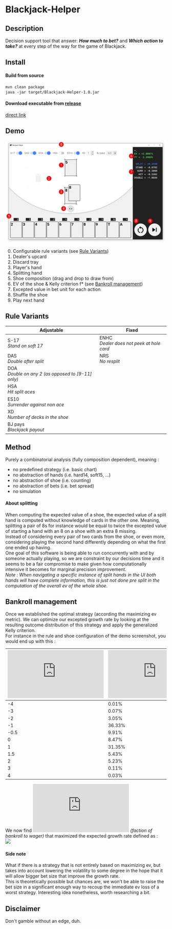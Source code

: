 # Blackjack-Helper

## Description

Decision support tool that answer: ***How much to bet?*** and ***Which action to take?*** at every step of the way for the game of Blackjack.  

## Install

#### Build from source

```shell
mvn clean package
java -jar target/Blackjack-Helper-1.0.jar
```

#### Download executable from [release](https://github.com/VincentPinet/Blackjack-Helper/releases)

[direct link](https://github.com/VincentPinet/Blackjack-Helper/releases/download/v1.0/Blackjack-Helper-1.0.jar)

## Demo

![](/assets/demo.png)

0. Configurable rule variants (see [Rule Variants](#rule-variants))
1. Dealer's upcard
2. Discard tray
3. Player's hand
4. Splitting hand
5. Shoe composition (drag and drop to draw from)
6. EV of the shoe & Kelly criterion f* (see [Bankroll management](#bankroll-management))
7. Excepted value in bet unit for each action
8. Shuffle the shoe
9. Play next hand

## Rule Variants

|  Adjustable                           | Fixed                                         |
| ------------------------------------- | ----------------------------------------------|
| S-17<br/> *Stand on soft 17*          | ENHC <br/>*Dealer does not peek at hole card* |
| DAS<br/> *Double after split*         | NRS <br/>*No resplit*                         |
| DOA<br/> *Double on any 2 (as opposed to [9-11] only)* |   |
| HSA<br/> *Hit split aces*             |  |
| ES10<br/> *Surrender against non ace* |  |
| XD<br/> *Number of decks in the shoe* |  |
| BJ pays<br/> *Blackjack payout*       |  |

## Method

Purely a combinatorial analysis (fully composition dependent), meaning :  
- no predefined strategy (i.e. basic chart)  
- no abstraction of hands (i.e. hard14, soft15, …)  
- no abstraction of shoe (i.e. counting)  
- no abstraction of bets (i.e. bet spread)  
- no simulation  

#### About splitting

When computing the expected value of a shoe, the expected value of a split hand is computed without knowledge of cards in the other one. Meaning, splitting a pair of 8s for instance would be equal to twice the excepted value of starting a hand with an 8 on a shoe with an extra 8 missing.  
Instead of considering every pair of two cards from the shoe, or even more, considering playing the second hand differently depending on what the first one ended up having.  
One goal of this software is being able to run concurrently with and by someone actually playing, so we are constraint by our decisions time and it seems to be a fair compromise to make given how computationally intensive it becomes for marginal precision improvement.  
*Note : When navigating a specific instance of split hands in the UI both hands will have complete information, this is just not done pre split in the computation of the overall ev of the whole shoe.*  

## Bankroll management

Once we established the optimal strategy (according the maximizing ev metric). We can optimize our excepted growth rate by looking at the resulting outcome distribution of this strategy and apply the generalized Kelly criterion.  
For instance in the rule and shoe configuration of the demo screenshot, you would end up with this :

| ![](https://latex.codecogs.com/svg.latex?b_i) | ![](https://latex.codecogs.com/svg.latex?p_i) |
| ---- | ------ |
| -4   | 0.01%  |
| -3   | 0.07%  |
| -2   | 3.05%  |
| -1   | 36.33% |
| -0.5 | 9.91%  |
| 0    | 8.47%  |
| 1    | 31.35% |
| 1.5  | 5.43%  |
| 2    | 5.23%  |
| 3    | 0.11%  |
| 4    | 0.03%  |

We now find ![](https://latex.codecogs.com/svg.latex?x) *(faction of bankroll to wager)* that maximized the expected growth rate defined as :  
![](https://latex.codecogs.com/svg.latex?f(x)=\sum_{i}(p_i*log(1+b_i*x)))  

#### Side note

What if there is a strategy that is not entirely based on maximizing ev, but takes into account lowering the volatility to some degree in the hope that it will allow bigger bet size that improve the growth rate.  
This is theoretically possible but chances are, we won't be able to raise the bet size in a significant enough way to recoup the immediate ev loss of a worst strategy. Interesting idea nonetheless, worth researching a bit.

## Disclaimer

Don't gamble without an edge, duh.  
